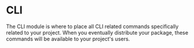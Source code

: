 # CLI

The CLI module is where to place all CLI related commands specifically related to your project. When you eventually distribute your package, these commands will be available to your project's users.